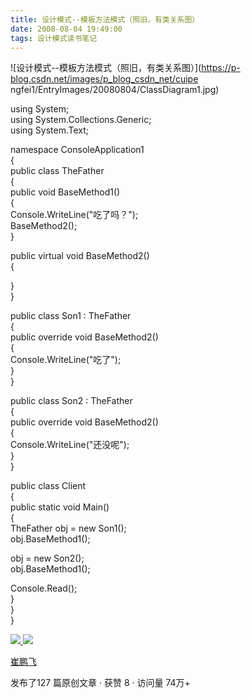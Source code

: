 ```yaml
---
title: 设计模式--模板方法模式（照旧，有类关系图）
date: 2008-08-04 19:49:00
tags: 设计模式读书笔记
---
```

![设计模式--模板方法模式（照旧，有类关系图）](https://p-blog.csdn.net/images/p_blog_csdn_net/cuipe
ngfei1/EntryImages/20080804/ClassDiagram1.jpg)

using System;  
using System.Collections.Generic;  
using System.Text;

namespace ConsoleApplication1  
{  
public class TheFather  
{  
public void BaseMethod1()  
{  
Console.WriteLine("吃了吗？");  
BaseMethod2();  
}

public virtual void BaseMethod2()  
{

}  
}

public class Son1 : TheFather  
{  
public override void BaseMethod2()  
{  
Console.WriteLine("吃了");  
}  
}

public class Son2 : TheFather  
{  
public override void BaseMethod2()  
{  
Console.WriteLine("还没呢");  
}  
}

public class Client  
{  
public static void Main()  
{  
TheFather obj = new Son1();  
obj.BaseMethod1();

obj = new Son2();  
obj.BaseMethod1();

Console.Read();  
}  
}  
}  



[ ![](https://profile.csdnimg.cn/5/2/5/3_cuipengfei1)
![](https://g.csdnimg.cn/static/user-reg-year/1x/11.png)
](https://blog.csdn.net/cuipengfei1)

[ 崔鹏飞 ](https://blog.csdn.net/cuipengfei1)

发布了127 篇原创文章  ·  获赞 8  ·  访问量 74万+


